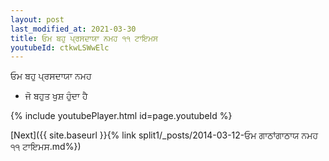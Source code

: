 ```yaml
---
layout: post
last_modified_at: 2021-03-30
title: ਓਮ ਬਹੁ ਪ੍ਰਸਦਾਯਾ ਨਮਹ ੧੧ ਟਾਇਮਸ
youtubeId: ctkwLSWwElc
---
```

 
 
 ਓਮ ਬਹੁ ਪ੍ਰਸਦਾਯਾ ਨਮਹ  
 
 -  ਜੋ ਬਹੁਤ ਖੁਸ਼ ਹੁੰਦਾ ਹੈ 
 
  
 
  
 
 
 
 
 
 


{% include youtubePlayer.html id=page.youtubeId %}
 
[Next]({{ site.baseurl }}{% link  split1/_posts/2014-03-12-ਓਮ ਗਾਠਾਂਗਾਠਾਯ ਨਮਹ ੧੧ ਟਾਇਮਸ.md%})
 
